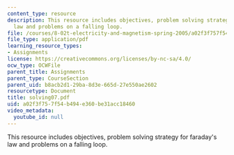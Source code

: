 ```yaml
---
content_type: resource
description: This resource includes objectives, problem solving strategy for faraday's
  law and problems on a falling loop.
file: /courses/8-02t-electricity-and-magnetism-spring-2005/a02f3f757f54b494e360be31acc18460_solving07.pdf
file_type: application/pdf
learning_resource_types:
- Assignments
license: https://creativecommons.org/licenses/by-nc-sa/4.0/
ocw_type: OCWFile
parent_title: Assignments
parent_type: CourseSection
parent_uid: b8acb2d1-29ba-8d3e-665d-27e550ae2602
resourcetype: Document
title: solving07.pdf
uid: a02f3f75-7f54-b494-e360-be31acc18460
video_metadata:
  youtube_id: null
---
```

This resource includes objectives, problem solving strategy for faraday's law and problems on a falling loop.